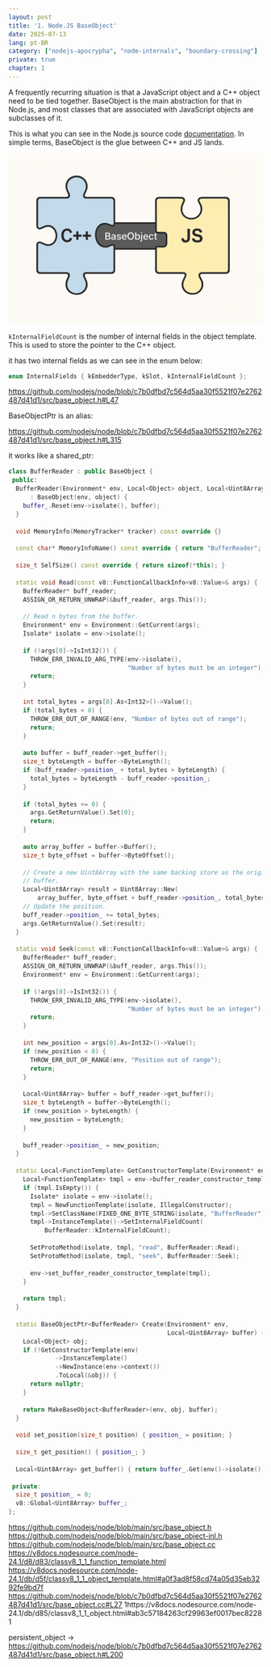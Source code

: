 ```yaml
---
layout: post
title: '1. Node.JS BaseObject'
date: 2025-07-13
lang: pt-BR
category: ["nodejs-apocrypha", "node-internals", "boundary-crossing"]
private: true
chapter: 1
---
```


A frequently recurring situation is that a JavaScript object and a C++ object need to be tied together. BaseObject is the main abstraction for that in Node.js, and most classes that are associated with JavaScript objects are subclasses of it.

This is what you can see in the Node.js source code [documentation](https://github.com/nodejs/node/blob/main/src/README.md#baseobject). In simple terms, BaseObject is the glue between C++ and JS lands.

![BaseObject illustrated as a glue between C++ and JS](/assets/images/nodejs-apocrypha/baseobject-illustration.png)

`kInternalFieldCount` is the number of internal fields in the object template. This is used to store the pointer to the
C++ object.

it has two internal fields as we can see in the enum below:

```cpp
enum InternalFields { kEmbedderType, kSlot, kInternalFieldCount };
```

https://github.com/nodejs/node/blob/c7b0dfbd7c564d5aa30f5521f07e2762487d41d1/src/base_object.h#L47

BaseObjectPtr is an alias:

https://github.com/nodejs/node/blob/c7b0dfbd7c564d5aa30f5521f07e2762487d41d1/src/base_object.h#L315

it works like a shared_ptr:

```cpp
class BufferReader : public BaseObject {
 public:
  BufferReader(Environment* env, Local<Object> object, Local<Uint8Array> buffer)
      : BaseObject(env, object) {
    buffer_.Reset(env->isolate(), buffer);
  }

  void MemoryInfo(MemoryTracker* tracker) const override {}

  const char* MemoryInfoName() const override { return "BufferReader"; }

  size_t SelfSize() const override { return sizeof(*this); }

  static void Read(const v8::FunctionCallbackInfo<v8::Value>& args) {
    BufferReader* buff_reader;
    ASSIGN_OR_RETURN_UNWRAP(&buff_reader, args.This());

    // Read n bytes from the buffer.
    Environment* env = Environment::GetCurrent(args);
    Isolate* isolate = env->isolate();

    if (!args[0]->IsInt32()) {
      THROW_ERR_INVALID_ARG_TYPE(env->isolate(),
                                 "Number of bytes must be an integer");
      return;
    }

    int total_bytes = args[0].As<Int32>()->Value();
    if (total_bytes < 0) {
      THROW_ERR_OUT_OF_RANGE(env, "Number of bytes out of range");
      return;
    }

    auto buffer = buff_reader->get_buffer();
    size_t byteLength = buffer->ByteLength();
    if (buff_reader->position_ + total_bytes > byteLength) {
      total_bytes = byteLength - buff_reader->position_;
    }

    if (total_bytes <= 0) {
      args.GetReturnValue().Set(0);
      return;
    }

    auto array_buffer = buffer->Buffer();
    size_t byte_offset = buffer->ByteOffset();

    // Create a new Uint8Array with the same backing store as the original
    // buffer.
    Local<Uint8Array> result = Uint8Array::New(
        array_buffer, byte_offset + buff_reader->position_, total_bytes);
    // Update the position.
    buff_reader->position_ += total_bytes;
    args.GetReturnValue().Set(result);
  }

  static void Seek(const v8::FunctionCallbackInfo<v8::Value>& args) {
    BufferReader* buff_reader;
    ASSIGN_OR_RETURN_UNWRAP(&buff_reader, args.This());
    Environment* env = Environment::GetCurrent(args);

    if (!args[0]->IsInt32()) {
      THROW_ERR_INVALID_ARG_TYPE(env->isolate(),
                                 "Number of bytes must be an integer");
      return;
    }

    int new_position = args[0].As<Int32>()->Value();
    if (new_position < 0) {
      THROW_ERR_OUT_OF_RANGE(env, "Position out of range");
      return;
    }

    Local<Uint8Array> buffer = buff_reader->get_buffer();
    size_t byteLength = buffer->ByteLength();
    if (new_position > byteLength) {
      new_position = byteLength;
    }

    buff_reader->position_ = new_position;
  }

  static Local<FunctionTemplate> GetConstructorTemplate(Environment* env) {
    Local<FunctionTemplate> tmpl = env->buffer_reader_constructor_template();
    if (tmpl.IsEmpty()) {
      Isolate* isolate = env->isolate();
      tmpl = NewFunctionTemplate(isolate, IllegalConstructor);
      tmpl->SetClassName(FIXED_ONE_BYTE_STRING(isolate, "BufferReader"));
      tmpl->InstanceTemplate()->SetInternalFieldCount(
          BufferReader::kInternalFieldCount);

      SetProtoMethod(isolate, tmpl, "read", BufferReader::Read);
      SetProtoMethod(isolate, tmpl, "seek", BufferReader::Seek);

      env->set_buffer_reader_constructor_template(tmpl);
    }

    return tmpl;
  }

  static BaseObjectPtr<BufferReader> Create(Environment* env,
                                            Local<Uint8Array> buffer) {
    Local<Object> obj;
    if (!GetConstructorTemplate(env)
             ->InstanceTemplate()
             ->NewInstance(env->context())
             .ToLocal(&obj)) {
      return nullptr;
    }

    return MakeBaseObject<BufferReader>(env, obj, buffer);
  }

  void set_position(size_t position) { position_ = position; }

  size_t get_position() { position_; }

  Local<Uint8Array> get_buffer() { return buffer_.Get(env()->isolate()); }

 private:
  size_t position_ = 0;
  v8::Global<Uint8Array> buffer_;
};
```

https://github.com/nodejs/node/blob/main/src/base_object.h
https://github.com/nodejs/node/blob/main/src/base_object-inl.h
https://github.com/nodejs/node/blob/main/src/base_object.cc
https://v8docs.nodesource.com/node-24.1/d8/d83/classv8_1_1_function_template.html
https://v8docs.nodesource.com/node-24.1/db/d5f/classv8_1_1_object_template.html#a0f3ad8f58cd74a05d35eb3292fe9bd7f
https://github.com/nodejs/node/blob/c7b0dfbd7c564d5aa30f5521f07e2762487d41d1/src/base_object.cc#L27
1https://v8docs.nodesource.com/node-24.1/db/d85/classv8_1_1_object.html#ab3c57184263cf29963ef0017bec82281


persistent_object -> https://github.com/nodejs/node/blob/c7b0dfbd7c564d5aa30f5521f07e2762487d41d1/src/base_object.h#L200
